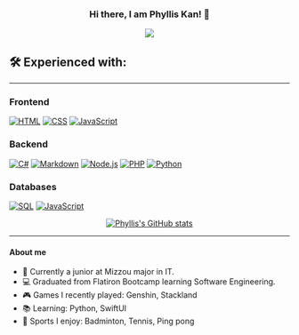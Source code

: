<h3 align="center"> Hi there, I am Phyllis Kan! 👋 </h3>
<p align="center">
  <a href="https://github.com/DenverCoder1/readme-typing-svg"><img src="https://readme-typing-svg.demolab.com/?lines=Full-stack%20web%20and%20app%20developer;Experienced%20React/Redux;Always%20learning%20new%20things&font=Fira%20Code&center=true&width=440&height=45&color=f75c7e&vCenter=true&size=22&pause=1000"></a>
</p>
<!-- Social badges section -->
<!-- to be added -->

## 🛠️ Experienced with:

---
### Frontend
<p>
  <a href="https://github.com/search?q=user%3ADenverCoder1+language%3Ahtml"><img alt="HTML" src="https://img.shields.io/badge/HTML-E34F26.svg?logo=html5&logoColor=white"></a>
  <a href="https://github.com/search?q=user%3ADenverCoder1+language%3Acss"><img alt="CSS" src="https://img.shields.io/badge/CSS-1572B6.svg?logo=css3&logoColor=white"></a>
  <a href="https://github.com/search?q=user%3ADenverCoder1+language%3Ajavascript"><img alt="JavaScript" src="https://img.shields.io/badge/JavaScript-F7DF1E.svg?logo=javascript&logoColor=black"></a>
</p>

### Backend
<p>
  <a href="https://github.com/search?q=user%3pkanGitHublanguage%3Acsharp"><img alt="C#" src="https://custom-icon-badges.demolab.com/badge/C%23-68217A.svg?logo=cs2&logoColor=white"></a>
  <a href="https://github.com/search?q=user%3ADenverCoder1+language%3Amarkdown"><img alt="Markdown" src="https://img.shields.io/badge/Markdown-000000.svg?logo=markdown&logoColor=white"></a>
  <a href="https://github.com/search?q=user%3ADenverCoder1+language%3Ajavascript"><img alt="Node.js" src="https://img.shields.io/badge/Node.js-43853D.svg?logo=node.js&logoColor=white"></a>
  <a href="https://github.com/search?q=user%3ADenverCoder1+language%3Aphp"><img alt="PHP" src="https://img.shields.io/badge/PHP-777BB4.svg?logo=php&logoColor=white"></a>
  <a href="https://github.com/search?q=user%3ADenverCoder1+language%3Apython"><img alt="Python" src="https://img.shields.io/badge/Python-14354C.svg?logo=python&logoColor=white"></a>
</p>

### Databases
<p>
  <a href="https://github.com/search?q=user%3ADenverCoder1+language%3Asql"><img alt="SQL" src="https://custom-icon-badges.demolab.com/badge/SQL-025E8C.svg?logo=database&logoColor=white"></a>
  <a href="https://github.com/search?q=user%3ADenverCoder1+language%3Ajavascript"><img alt="JavaScript" src="https://img.shields.io/badge/Mongodb-white.svg?logo=mongodb&logoColor=green"></a>
</p>

<div align="center">
<!-- <a href="https://github.com/pkanGitHub/awesome-github-profile-readme/pulls"><img src="https://img.shields.io/github/issues-pr/pkanGitHub/awesome-github-profile-readme" alt="Pull Requests Badge"/></a> -->
  
[![Phyllis's GitHub stats](https://github-readme-stats.vercel.app/api?username=pkanGitHub&count_private=true&theme=prussian)](https://github.com/pkanGitHub/github-readme-stats)
<!-- [![Top Langs](https://github-readme-stats.vercel.app/api/top-langs/?username=pkanGitHub&layout=compact&langs_count=7&hide=PHP&theme=prussian)](https://github.com/pkanGitHub/github-readme-stats) -->
</div>

---
#### About me
- 🏫 Currently a junior at Mizzou major in IT.
- 💻 Graduated from Flatiron Bootcamp learning Software Engineering.
- 🎮 Games I recently played: Genshin, Stackland
- 📚 Learning: Python, SwiftUI
- 🎾 Sports I enjoy: Badminton, Tennis, Ping pong

<!--
**pkanGitHub/pkanGitHub** is a ✨ _special_ ✨ repository because its `README.md` (this file) appears on your GitHub profile.
[Click to Header](Header.md)
Here are some ideas to get you started:

- 🔭 I’m currently working on ...
- 🌱 I’m currently learning ...
- 👯 I’m looking to collaborate on ...
- 🤔 I’m looking for help with ...
- 💬 Ask me about ...
- 📫 How to reach me: ...
- 😄 Pronouns: ...
- ⚡ Fun fact: ...
-->
